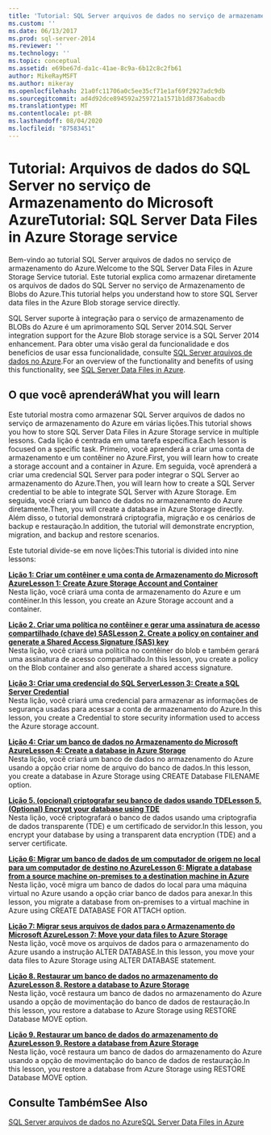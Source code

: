 ```yaml
---
title: 'Tutorial: SQL Server arquivos de dados no serviço de armazenamento do Azure | Microsoft Docs'
ms.custom: ''
ms.date: 06/13/2017
ms.prod: sql-server-2014
ms.reviewer: ''
ms.technology: ''
ms.topic: conceptual
ms.assetid: e69be67d-da1c-41ae-8c9a-6b12c8c2fb61
author: MikeRayMSFT
ms.author: mikeray
ms.openlocfilehash: 21a0fc11706a0c5ee35cf71e1af69f2927adc9db
ms.sourcegitcommit: ad4d92dce894592a259721a1571b1d8736abacdb
ms.translationtype: MT
ms.contentlocale: pt-BR
ms.lasthandoff: 08/04/2020
ms.locfileid: "87583451"
---
```

# <a name="tutorial-sql-server-data-files-in-azure-storage-service"></a><span data-ttu-id="cf967-102">Tutorial: Arquivos de dados do SQL Server no serviço de Armazenamento do Microsoft Azure</span><span class="sxs-lookup"><span data-stu-id="cf967-102">Tutorial: SQL Server Data Files in Azure Storage service</span></span>
  <span data-ttu-id="cf967-103">Bem-vindo ao tutorial SQL Server arquivos de dados no serviço de armazenamento do Azure.</span><span class="sxs-lookup"><span data-stu-id="cf967-103">Welcome to the  SQL Server Data Files in Azure Storage Service tutorial.</span></span> <span data-ttu-id="cf967-104">Este tutorial explica como armazenar diretamente os arquivos de dados do SQL Server no serviço de Armazenamento de Blobs do Azure.</span><span class="sxs-lookup"><span data-stu-id="cf967-104">This tutorial helps you understand how to store SQL Server data files in the Azure Blob storage service directly.</span></span>  
  
 <span data-ttu-id="cf967-105">SQL Server suporte à integração para o serviço de armazenamento de BLOBs do Azure é um aprimoramento SQL Server 2014.</span><span class="sxs-lookup"><span data-stu-id="cf967-105">SQL Server integration support for the Azure Blob storage service is a SQL Server 2014 enhancement.</span></span> <span data-ttu-id="cf967-106">Para obter uma visão geral da funcionalidade e dos benefícios de usar essa funcionalidade, consulte [SQL Server arquivos de dados no Azure](databases/sql-server-data-files-in-microsoft-azure.md).</span><span class="sxs-lookup"><span data-stu-id="cf967-106">For an overview of the functionality and benefits of using this functionality, see [SQL Server Data Files in Azure](databases/sql-server-data-files-in-microsoft-azure.md).</span></span>  
  
## <a name="what-you-will-learn"></a><span data-ttu-id="cf967-107">O que você aprenderá</span><span class="sxs-lookup"><span data-stu-id="cf967-107">What you will learn</span></span>  
 <span data-ttu-id="cf967-108">Este tutorial mostra como armazenar SQL Server arquivos de dados no serviço de armazenamento do Azure em várias lições.</span><span class="sxs-lookup"><span data-stu-id="cf967-108">This tutorial shows you how to store SQL Server Data Files in Azure Storage service in multiple lessons.</span></span> <span data-ttu-id="cf967-109">Cada lição é centrada em uma tarefa específica.</span><span class="sxs-lookup"><span data-stu-id="cf967-109">Each lesson is focused on a specific task.</span></span> <span data-ttu-id="cf967-110">Primeiro, você aprenderá a criar uma conta de armazenamento e um contêiner no Azure.</span><span class="sxs-lookup"><span data-stu-id="cf967-110">First, you will learn how to create a storage account and a container in Azure.</span></span> <span data-ttu-id="cf967-111">Em seguida, você aprenderá a criar uma credencial SQL Server para poder integrar o SQL Server ao armazenamento do Azure.</span><span class="sxs-lookup"><span data-stu-id="cf967-111">Then, you will learn how to create a SQL Server credential to be able to integrate SQL Server with Azure Storage.</span></span> <span data-ttu-id="cf967-112">Em seguida, você criará um banco de dados no armazenamento do Azure diretamente.</span><span class="sxs-lookup"><span data-stu-id="cf967-112">Then, you will create a database in Azure Storage directly.</span></span> <span data-ttu-id="cf967-113">Além disso, o tutorial demonstrará criptografia, migração e os cenários de backup e restauração.</span><span class="sxs-lookup"><span data-stu-id="cf967-113">In addition, the tutorial will demonstrate encryption, migration, and backup and restore scenarios.</span></span>  
  
 <span data-ttu-id="cf967-114">Este tutorial divide-se em nove lições:</span><span class="sxs-lookup"><span data-stu-id="cf967-114">This tutorial is divided into nine lessons:</span></span>  
  
 <span data-ttu-id="cf967-115">**[Lição 1: Criar um contêiner e uma conta de Armazenamento do Microsoft Azure](../tutorials/lesson-1-create-windows-azure-storage-account-and-container.md)**</span><span class="sxs-lookup"><span data-stu-id="cf967-115">**[Lesson 1: Create Azure Storage Account and Container](../tutorials/lesson-1-create-windows-azure-storage-account-and-container.md)**</span></span>  
 <span data-ttu-id="cf967-116">Nesta lição, você criará uma conta de armazenamento do Azure e um contêiner.</span><span class="sxs-lookup"><span data-stu-id="cf967-116">In this lesson, you create an Azure Storage account and a container.</span></span>  
  
 <span data-ttu-id="cf967-117">**[Lição 2. Criar uma política no contêiner e gerar uma assinatura de acesso compartilhado &#40;chave de&#41; SAS](lesson-1-create-stored-access-policy-and-shared-access-signature.md)**</span><span class="sxs-lookup"><span data-stu-id="cf967-117">**[Lesson 2. Create a policy on container and generate a Shared Access Signature &#40;SAS&#41; key](lesson-1-create-stored-access-policy-and-shared-access-signature.md)**</span></span>  
 <span data-ttu-id="cf967-118">Nesta lição, você criará uma política no contêiner do blob e também gerará uma assinatura de acesso compartilhado.</span><span class="sxs-lookup"><span data-stu-id="cf967-118">In this lesson, you create a policy on the Blob container and also generate a shared access signature.</span></span>  
  
 <span data-ttu-id="cf967-119">**[Lição 3: Criar uma credencial do SQL Server](lesson-2-create-a-sql-server-credential-using-a-shared-access-signature.md)**</span><span class="sxs-lookup"><span data-stu-id="cf967-119">**[Lesson 3: Create a SQL Server Credential](lesson-2-create-a-sql-server-credential-using-a-shared-access-signature.md)**</span></span>  
 <span data-ttu-id="cf967-120">Nesta lição, você criará uma credencial para armazenar as informações de segurança usadas para acessar a conta de armazenamento do Azure.</span><span class="sxs-lookup"><span data-stu-id="cf967-120">In this lesson, you create a Credential to store security information used to access the Azure storage account.</span></span>  
  
 <span data-ttu-id="cf967-121">**[Lição 4: Criar um banco de dados no Armazenamento do Microsoft Azure](../relational-databases/lesson-3-database-backup-to-url.md)**</span><span class="sxs-lookup"><span data-stu-id="cf967-121">**[Lesson 4: Create a database in Azure Storage](../relational-databases/lesson-3-database-backup-to-url.md)**</span></span>  
 <span data-ttu-id="cf967-122">Nesta lição, você criará um banco de dados no armazenamento do Azure usando a opção criar nome de arquivo do banco de dados.</span><span class="sxs-lookup"><span data-stu-id="cf967-122">In this lesson, you create a database in Azure Storage using CREATE Database FILENAME option.</span></span>  
  
 <span data-ttu-id="cf967-123">**[Lição 5. &#40;opcional&#41; criptografar seu banco de dados usando TDE](../relational-databases/lesson-4-restore-database-to-virtual-machine-from-url.md)**</span><span class="sxs-lookup"><span data-stu-id="cf967-123">**[Lesson 5. &#40;Optional&#41; Encrypt your database using TDE](../relational-databases/lesson-4-restore-database-to-virtual-machine-from-url.md)**</span></span>  
 <span data-ttu-id="cf967-124">Nesta lição, você criptografará o banco de dados usando uma criptografia de dados transparente (TDE) e um certificado de servidor.</span><span class="sxs-lookup"><span data-stu-id="cf967-124">In this lesson, you encrypt your database by using a transparent data encryption (TDE) and a server certificate.</span></span>  
  
 <span data-ttu-id="cf967-125">**[Lição 6: Migrar um banco de dados de um computador de origem no local para um computador de destino no Azure](lesson-5-backup-database-using-file-snapshot-backup.md)**</span><span class="sxs-lookup"><span data-stu-id="cf967-125">**[Lesson 6: Migrate a database from a source machine on-premises to a destination machine in Azure](lesson-5-backup-database-using-file-snapshot-backup.md)**</span></span>  
 <span data-ttu-id="cf967-126">Nesta lição, você migra um banco de dados do local para uma máquina virtual no Azure usando a opção criar banco de dados para anexar.</span><span class="sxs-lookup"><span data-stu-id="cf967-126">In this lesson, you migrate a database from on-premises to a virtual machine in Azure using CREATE DATABASE FOR ATTACH option.</span></span>  
  
 <span data-ttu-id="cf967-127">**[Lição 7: Migrar seus arquivos de dados para o Armazenamento do Microsoft Azure](../relational-databases/lesson-6-generate-activity-and-backup-log-using-file-snapshot-backup.md)**</span><span class="sxs-lookup"><span data-stu-id="cf967-127">**[Lesson 7: Move your data files to Azure Storage](../relational-databases/lesson-6-generate-activity-and-backup-log-using-file-snapshot-backup.md)**</span></span>  
 <span data-ttu-id="cf967-128">Nesta lição, você move os arquivos de dados para o armazenamento do Azure usando a instrução ALTER DATABASE.</span><span class="sxs-lookup"><span data-stu-id="cf967-128">In this lesson, you move your data files to Azure Storage using ALTER DATABASE statement.</span></span>  
  
 <span data-ttu-id="cf967-129">**[Lição 8. Restaurar um banco de dados no armazenamento do Azure](../relational-databases/lesson-7-restore-a-database-to-a-point-in-time.md)**</span><span class="sxs-lookup"><span data-stu-id="cf967-129">**[Lesson 8. Restore a database to Azure Storage](../relational-databases/lesson-7-restore-a-database-to-a-point-in-time.md)**</span></span>  
 <span data-ttu-id="cf967-130">Nesta lição, você restaura um banco de dados no armazenamento do Azure usando a opção de movimentação do banco de dados de restauração.</span><span class="sxs-lookup"><span data-stu-id="cf967-130">In this lesson, you restore a database to Azure Storage using RESTORE Database MOVE option.</span></span>  
  
 <span data-ttu-id="cf967-131">**[Lição 9. Restaurar um banco de dados do armazenamento do Azure](lesson-8-restore-as-new-database-from-log-backup.md)**</span><span class="sxs-lookup"><span data-stu-id="cf967-131">**[Lesson 9. Restore a database from Azure Storage](lesson-8-restore-as-new-database-from-log-backup.md)**</span></span>  
 <span data-ttu-id="cf967-132">Nesta lição, você restaura um banco de dados do armazenamento do Azure usando a opção de movimentação do banco de dados de restauração.</span><span class="sxs-lookup"><span data-stu-id="cf967-132">In this lesson, you restore a database from Azure Storage using RESTORE Database MOVE option.</span></span>  
  
## <a name="see-also"></a><span data-ttu-id="cf967-133">Consulte Também</span><span class="sxs-lookup"><span data-stu-id="cf967-133">See Also</span></span>  
 [<span data-ttu-id="cf967-134">SQL Server arquivos de dados no Azure</span><span class="sxs-lookup"><span data-stu-id="cf967-134">SQL Server Data Files in Azure</span></span>](databases/sql-server-data-files-in-microsoft-azure.md)  
  
  
